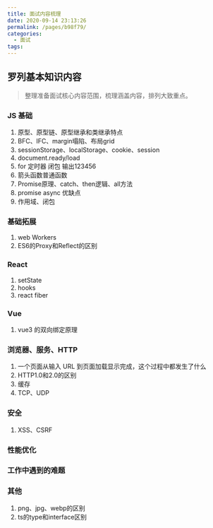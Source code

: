 ```yaml
---
title: 面试内容梳理
date: 2020-09-14 23:13:26
permalink: /pages/b98f79/
categories:
  - 面试
tags:
---
```


## 罗列基本知识内容

> 整理准备面试核心内容范围，梳理涵盖内容，排列大致重点。

### JS 基础

1. 原型、原型链、原型继承和类继承特点
2. BFC、IFC、margin塌陷、布局grid
3. sessionStorage、localStorage、cookie、session
4. document.ready/load
5. for 定时器 闭包 输出123456
6. 箭头函数普通函数
7. Promise原理、catch、then逻辑、all方法
8. promise async 优缺点
9. 作用域、闭包

### 基础拓展

1. web Workers
2. ES6的Proxy和Reflect的区别

### React

  1. setState
  2. hooks
  3. react fiber

### Vue

  1. vue3 的双向绑定原理

### 浏览器、服务、HTTP

  1. 一个页面从输入 URL 到页面加载显示完成，这个过程中都发生了什么
  2. HTTP1.0和2.0的区别
  3. 缓存
  4. TCP、UDP

### 安全

  1. XSS、CSRF

### 性能优化

### 工作中遇到的难题

### 其他

  1. png、jpg、webp的区别
  2. ts的type和interface区别
